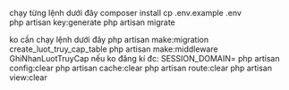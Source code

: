 chạy từng lệnh dưới đây
composer install
cp .env.example .env    
php artisan key:generate
php artisan migrate












ko cần chạy lệnh dưới đây
php artisan make:migration create_luot_truy_cap_table
php artisan make:middleware GhiNhanLuotTruyCap
nếu ko đăng kí đc:
SESSION_DOMAIN=
php artisan config:clear
php artisan cache:clear
php artisan route:clear
php artisan view:clear